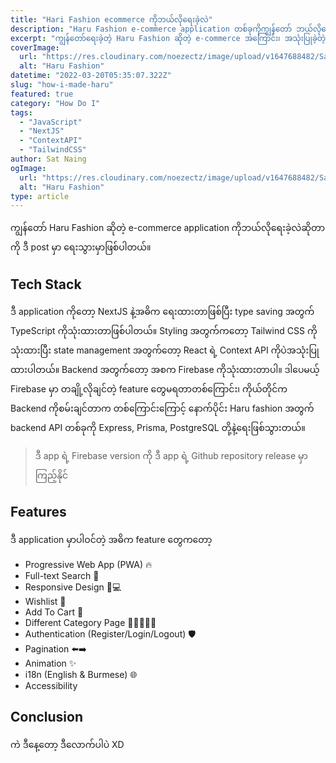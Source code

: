 ```yaml
---
title: "Hari Fashion ecommerce ကိုဘယ်လိုရေးခဲ့လဲ"
description: "Haru Fashion e-commerce application တစ်ခုကိုကျွန်တော် ဘယ်လိုရေးခဲ့သလဲ"
excerpt: "ကျွန်တော်ရေးခဲ့တဲ့ Haru Fashion ဆိုတဲ့ e-commerce အကြောင်း၊ အသုံးပြုခဲ့တဲ့ technologies တွေရယ်၊ ရေးခဲ့စဥ်မှာကြုံခဲ့ရတဲ့ အတွေ့အကြုံတွေအကြောင်း"
coverImage:
  url: "https://res.cloudinary.com/noezectz/image/upload/v1647688482/SatNaing/haru-fashion-og_qotvvg.png"
  alt: "Haru Fashion"
datetime: "2022-03-20T05:35:07.322Z"
slug: "how-i-made-haru"
featured: true
category: "How Do I"
tags:
  - "JavaScript"
  - "NextJS"
  - "ContextAPI"
  - "TailwindCSS"
author: Sat Naing
ogImage:
  url: "https://res.cloudinary.com/noezectz/image/upload/v1647688482/SatNaing/haru-fashion-og_qotvvg.png"
  alt: "Haru Fashion"
type: article
---
```


ကျွန်တော် Haru Fashion ဆိုတဲ့ e-commerce application ကိုဘယ်လိုရေးခဲ့လဲဆိုတာကို ဒီ post မှာ ရေးသွားမှာဖြစ်ပါတယ်။

## Tech Stack

ဒီ application ကိုတော့ NextJS နဲ့အဓိက ရေးထားတာဖြစ်ပြီး type saving အတွက် TypeScript ကိုသုံးထားတာဖြစ်ပါတယ်။ Styling အတွက်ကတော့ Tailwind CSS ကိုသုံးထားပြီး state management အတွက်တော့ React ရဲ့ Context API ကိုပဲအသုံးပြုထားပါတယ်။ Backend အတွက်တော့ အစက Firebase ကိုသုံးထားတာပါ။ ဒါပေမယ့် Firebase မှာ တချို့လိုချင်တဲ့ feature တွေမရတာတစ်ကြောင်း၊ ကိုယ်တိုင်က Backend ကိုစမ်းချင်တာက တစ်ကြောင်းကြောင့် နောက်ပိုင်း Haru fashion အတွက် backend API တစ်ခုကို Express, Prisma, PostgreSQL တို့နဲ့ရေးဖြစ်သွားတယ်။

> ဒီ app ရဲ့ Firebase version ကို ဒီ app ရဲ့ Github repository release မှာကြည့်နိုင်

## Features

ဒီ application မှာပါဝင်တဲ့ အဓိက feature တွေကတော့

- Progressive Web App (PWA) 🔥
- Full-text Search 🔎
- Responsive Design 📱💻
- Wishlist 🤍
- Add To Cart 🛒
- Different Category Page 🧑🏻👩🏻🎒
- Authentication (Register/Login/Logout) 🛡️
- Pagination ⬅️➡️
- Animation ✨
- i18n (English & Burmese) 🌐
- Accessibility

## Conclusion

ကဲ ဒီနေ့တော့ ဒီလောက်ပါပဲ XD
